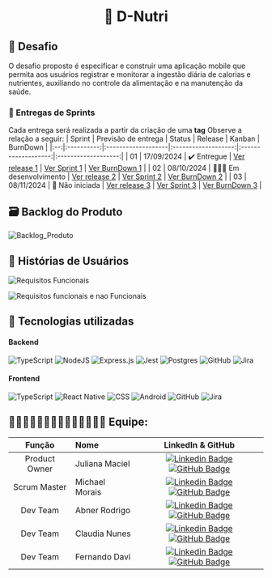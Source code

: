 <h1 align="center">🌿 D-Nutri</h1>

## :memo: Desafio
O desafio proposto é especificar e construir uma aplicação mobile que permita aos usuários registrar e monitorar a ingestão diária de calorias e nutrientes, auxiliando no controle da alimentação e na manutenção da saúde.


### 🏁 Entregas de Sprints

Cada entrega será realizada a partir da criação de uma **tag** Observe a relação a seguir:
| Sprint | Previsão de entrega | Status | Release | Kanban | BurnDown |
|:--:|:----------:|:-------------------|:-------------------:|:-------------------:|:-------------------:|
| 01 | 17/09/2024 | ✔️ Entregue | [Ver release 1](https://github.com/DevsDomain/D-Nutri/releases/tag/1.0) | [Ver Sprint 1](/docs/SPRINT1(Jira).pdf) | [Ver BurnDown 1](https://devs-domain.atlassian.net/jira/software/projects/DN/boards/2/reports/burndown?source=overview&atlOrigin=eyJpIjoiOGZlOWQ1YjBiMTA5NDFmNGJjYjc1ZWU3YTEyZTA4MDQiLCJwIjoiaiJ9) |
| 02 | 08/10/2024 | 🧑🏻‍💻 Em desenvolvimento | [Ver release 2]() | [Ver Sprint 2](https://devs-domain.atlassian.net/jira/software/projects/DN/boards/2) | [Ver BurnDown 2]() |
| 03 | 08/11/2024 | 🚧 Não iniciada | [Ver release 3]() | [Ver Sprint 3](https://github.com/orgs/DevsDomain/projects/37) | [Ver BurnDown 3]() |


## 🗃 Backlog do Produto
![Backlog_Produto](https://github.com/user-attachments/assets/608d3c27-fd4f-4891-ae4b-8e5861ac1b33)



## 👤 Histórias de Usuários
![Requisitos Funcionais](https://github.com/user-attachments/assets/7c4b4fe0-cd03-45d6-b291-0fa49a667731)

![Requisitos funcionais e nao Funcionais](https://github.com/user-attachments/assets/01b4984c-f220-45d2-a2be-53622504f8a4)



## 🔧 Tecnologias utilizadas

#### Backend
![TypeScript](https://img.shields.io/badge/typescript-%23007ACC.svg?style=for-the-badge&logo=typescript&logoColor=white)
![NodeJS](https://img.shields.io/badge/node.js-6DA55F?style=for-the-badge&logo=node.js&logoColor=white)
![Express.js](https://img.shields.io/badge/express.js-%23404d59.svg?style=for-the-badge&logo=express&logoColor=%2361DAFB)
![Jest](https://img.shields.io/badge/Jest-blue?style=for-the-badge&logo=jest&logoColor=white)
![Postgres](https://img.shields.io/badge/postgres-%23316192.svg?style=for-the-badge&logo=postgresql&logoColor=white)
![GitHub](https://img.shields.io/badge/GitHub-100000?style=for-the-badge&logo=github&logoColor=white)
![Jira](https://img.shields.io/badge/jira-%23007ACC.svg?style=for-the-badge&logo=jira&logoColor=white)

#### Frontend
![TypeScript](https://img.shields.io/badge/typescript-%23007ACC.svg?style=for-the-badge&logo=typescript&logoColor=white)
![React Native](https://img.shields.io/badge/React_Native-20232A?style=for-the-badge&logo=react&logoColor=61DAFB)
![CSS](https://img.shields.io/badge/CSS-239120?&style=for-the-badge&logo=css3&logoColor=white)
![Android](https://img.shields.io/badge/Android-3DDC84?style=for-the-badge&logo=android&logoColor=white)
![GitHub](https://img.shields.io/badge/GitHub-100000?style=for-the-badge&logo=github&logoColor=white)
![Jira](https://img.shields.io/badge/jira-%23007ACC.svg?style=for-the-badge&logo=jira&logoColor=white)





## 👩🏻👨🏻‍🦲🧑🏻‍🦱👩🏻‍🦰🧔🏻‍♂️ Equipe:

|    Função     | Nome                           |                                                                                                                                                      LinkedIn & GitHub                                                                                                                                                      |
| :-----------: | :----------------------------- | :-------------------------------------------------------------------------------------------------------------------------------------------------------------------------------------------------------------------------------------------------------------------------------------------------------------------------: |
|   Product Owner    | Juliana Maciel      |   [![Linkedin Badge](https://img.shields.io/badge/Linkedin-blue?style=flat-square&logo=Linkedin&logoColor=white)](https://www.linkedin.com/in/juliana-maciel-manso) [![GitHub Badge](https://img.shields.io/badge/GitHub-111217?style=flat-square&logo=github&logoColor=white)](https://github.com/Jummanso)      
Scrum Master | Michael Morais      |                                               [![Linkedin Badge](https://img.shields.io/badge/Linkedin-blue?style=flat-square&logo=Linkedin&logoColor=white)](https://www.linkedin.com/in/michael-morais22/) [![GitHub Badge](https://img.shields.io/badge/GitHub-111217?style=flat-square&logo=github&logoColor=white)](https://github.com/itsmorais)                                               |
| Dev Team | Abner Rodrigo       |   [![Linkedin Badge](https://img.shields.io/badge/Linkedin-blue?style=flat-square&logo=Linkedin&logoColor=white)](https://www.linkedin.com/in/abnercosta97) [![GitHub Badge](https://img.shields.io/badge/GitHub-111217?style=flat-square&logo=github&logoColor=white)](https://github.com/abnercosta97)   |
| Dev Team | Claudia Nunes  |                              [![Linkedin Badge](https://img.shields.io/badge/Linkedin-blue?style=flat-square&logo=Linkedin&logoColor=white)](https://www.linkedin.com/in/claudia-nuness) [![GitHub Badge](https://img.shields.io/badge/GitHub-111217?style=flat-square&logo=github&logoColor=white)](https://github.com/Claudia-Nunes)                               |
| Dev Team |  Fernando Davi     |        [![Linkedin Badge](https://img.shields.io/badge/Linkedin-blue?style=flat-square&logo=Linkedin&logoColor=white)](https://www.linkedin.com/in/fernando-davi-492842276) [![GitHub Badge](https://img.shields.io/badge/GitHub-111217?style=flat-square&logo=github&logoColor=white)](https://github.com/fnddavi)         | 
   

